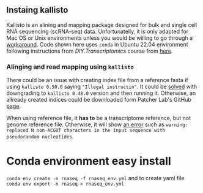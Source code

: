 ## Instaing kallisto

Kallisto is an alining and mapping package designed for bulk and single cell RNA sequencing (scRNA-seq) data. Unfortunatelly, it is only adapted for Mac OS or Unix environments unless you would be willing to go through a [workaround](https://protocols.hostmicrobe.org/conda). Code shown here uses `conda` in Ubuntu 22.04 environment following instructions from _DIY.Transcriptomics_ course from [here](https://diytranscriptomics.com/).

### Alinging and read mapping using `kallisto`

There could be an issue with creating index file from a reference fasta if using `kallisto 0.50.0` saying `"Illegal instructin"`. It could be [solved](https://github.com/bioconda/bioconda-recipes/issues/42633) with downgrading to `kallisto 0.48.0` version and then running it. Otherwise, an allready created indices could be downloaded form Patcher Lab's GitHub [page](https://github.com/pachterlab/kallisto-transcriptome-indices/releases).

When using reference file, it **has to** be a transcriptome reference, but not genome reference file. Otherwise, it will show [an error](https://github.com/pachterlab/kallisto/issues/176#issuecomment-500270914) such as `warning: replaced N non-ACGUT characters in the input sequence with pseudorandom nucleotides`.

# Conda environment easy install

`conda env create -n rnaseq -f rnaseq_env.yml`
and to create yaml file
`conda env export -n rnaseq > rnaseq_env.yml`
